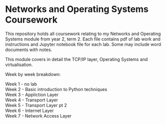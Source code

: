 # Networks and Operating Systems Coursework

This repository holds all coursework relating to my Networks and Operating Systems module from year 2, term 2. Each file contains pdf of lab work and instructions and Jupyter notebook file for each lab. Some may include word documents with notes.

This module covers in detail the TCP/IP layer, Operating Systems and virtualisation.

Week by week breakdown:

Week 1 - no lab </br>
Week 2 - Basic introduction to Python techniques </br>
Week 3 - Appliction Layer </br>
Week 4 - Transport Layer </br>
Week 5 - Transport Layer pt 2     </br>
Week 6 - Internet Layer        </br>
Week 7 - Network Access Layer </br>
